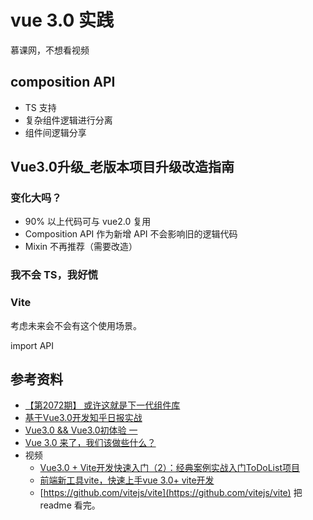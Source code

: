 <!--
 * @Author: your name
 * @Date: 2020-09-20 17:46:34
 * @LastEditTime: 2020-09-29 17:03:22
 * @LastEditors: Jecyu
 * @Description: In User Settings Edit
 * @FilePath: /Notebook/docs/temp/8.vue3.0.md
-->
# vue 3.0 实践

慕课网，不想看视频

## composition API

- TS 支持
- 复杂组件逻辑进行分离
- 组件间逻辑分享

## Vue3.0升级_老版本项目升级改造指南

### 变化大吗？

- 90% 以上代码可与 vue2.0 复用
- Composition API 作为新增 API 不会影响旧的逻辑代码
- Mixin 不再推荐（需要改造）

### 我不会 TS，我好慌

### Vite

考虑未来会不会有这个使用场景。

import API

## 参考资料

- [【第2072期】 或许这就是下一代组件库](https://mp.weixin.qq.com/s/hwzxIvE8OFkSaWvRL5M59A)
- [基于Vue3.0开发知乎日报实战](https://juejin.im/post/6854573216459915277#heading-7)
- [Vue3.0 && Vue3.0初体验 一](https://juejin.im/post/6847902215458258958)
- [Vue 3.0 来了，我们该做些什么？](https://juejin.im/post/6874604408030789640?utm_source=gold_browser_extension#comment)
- 视频
  - [Vue3.0 + Vite开发快速入门（2）：经典案例实战入门ToDoList项目](https://www.bilibili.com/video/BV1Ph411R7gg?t=1040)
  - [前端新工具vite，快速上手vue 3.0+ vite开发](https://www.bilibili.com/video/BV1LC4y1h7BF/?spm_id_from=333.788.videocard.3)
  - [https://github.com/vitejs/vite](https://github.com/vitejs/vite) 把 readme 看完。